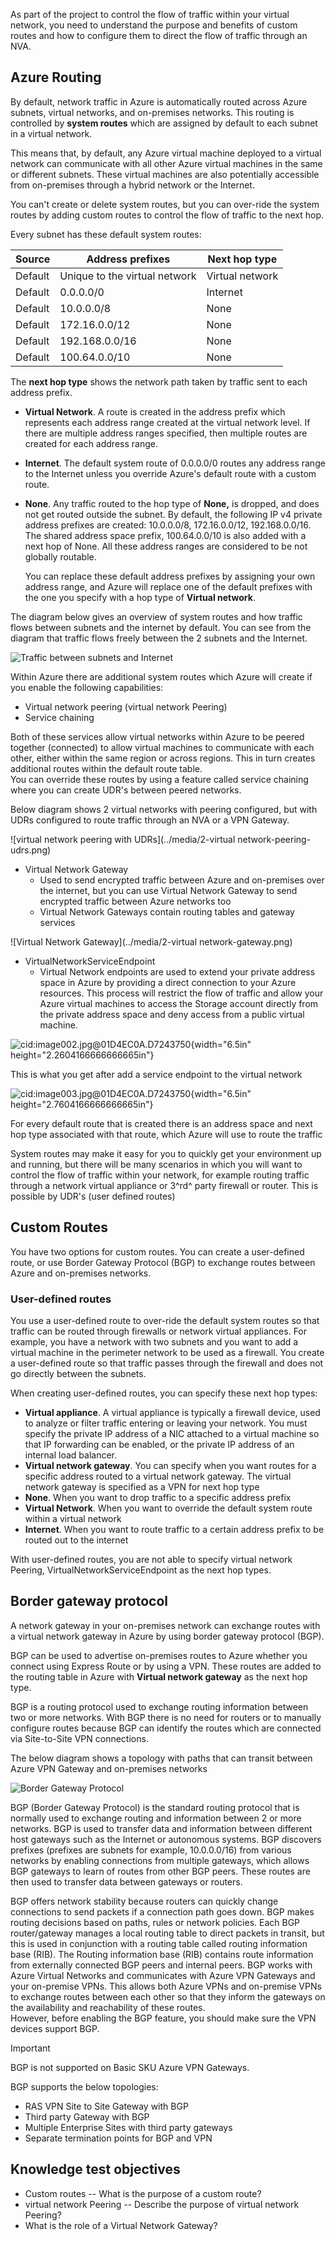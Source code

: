 As part of the project to control the flow of traffic within your virtual network, you need to understand the purpose and benefits of custom routes and how to configure them to direct the flow of traffic through an NVA.

## Azure Routing

By default, network traffic in Azure is automatically routed across Azure subnets, virtual networks, and on-premises networks. This routing is controlled by **system routes** which are assigned by default to each subnet in a virtual network. 

This means that, by default, any Azure virtual machine deployed to a virtual network can communicate with all other Azure virtual machines in the same or different subnets. These virtual machines are also potentially accessible from on-premises through a hybrid network or the Internet. 

You can't create or delete system routes, but you can over-ride the system routes by adding custom routes to control the flow of traffic to the next hop.

Every subnet has these default system routes:

|Source     |Address prefixes  |Next hop type |
|---------|---------|---------|
|Default |Unique to the virtual network    | Virtual network |
|Default |0.0.0.0/0     | Internet        |
|Default |10.0.0.0/8     | None        |
|Default |172.16.0.0/12 | None |
|Default |192.168.0.0/16 | None        |
|Default |100.64.0.0/10 | None        |

The **next hop type** shows the network path taken by traffic sent to each address prefix.

- **Virtual Network**. A route is created in the address prefix which represents each address range created at the virtual network level. If there are multiple address ranges specified, then multiple routes are created for each address range.
- **Internet**. The default system route of 0.0.0.0/0 routes any address range to the Internet unless you override Azure's default route with a custom route.
- **None**. Any traffic routed to the hop type of **None,** is dropped, and does not get routed outside the subnet. By default, the following IP v4 private address prefixes are created: 10.0.0.0/8, 172.16.0.0/12, 192.168.0.0/16. The shared address space prefix, 100.64.0.0/10 is also added with a next hop of None. All these address ranges are considered to be not globally routable.

   You can replace these default address prefixes by assigning your own address range, and Azure will replace one of the default prefixes with the one you specify with a hop type of **Virtual network**.

The diagram below gives an overview of system routes and how traffic flows between subnets and the internet by default. You can see from the diagram that traffic flows freely between the 2 subnets and the Internet.

![Traffic between subnets and Internet](../media/2-system-routes-subnets-internet.png)

Within Azure there are additional system routes which Azure will create if you enable the following capabilities:

- Virtual network peering (virtual network Peering)
- Service chaining

Both of these services allow virtual networks within Azure to be peered together (connected) to allow virtual machines to communicate with each other, either within the same region or across regions.  This in turn creates additional routes within the default route table.  
You can override these routes by using a feature called service chaining where you can create UDR's between peered networks.

Below diagram shows 2 virtual networks with peering configured, but with UDRs configured to route traffic through an NVA or a VPN Gateway.

![virtual network peering with UDRs](../media/2-virtual network-peering-udrs.png)

- Virtual Network Gateway
  - Used to send encrypted traffic between Azure and on-premises over the internet, but you can use Virtual Network Gateway to send encrypted traffic between Azure networks too
  - Virtual Network Gateways contain routing tables and gateway services

![Virtual Network Gateway](../media/2-virtual network-gateway.png)
<!-- DONE -- cut down this section, make it a summary as we don't want overlap with your nsg module -->
- VirtualNetworkServiceEndpoint
  - Virtual Network endpoints are used to extend your private address space in Azure by providing a direct connection to your Azure resources. 
This process will restrict the flow of traffic and allow your Azure virtual machines to access the Storage account directly from the private address space and deny access from a public virtual machine.  

![cid:image002.jpg\@01D4EC0A.D7243750](media/image6.jpeg){width="6.5in" height="2.2604166666666665in"}

This is what you get after add a service endpoint to the virtual network

![cid:image003.jpg\@01D4EC0A.D7243750](media/image7.jpeg){width="6.5in" height="2.7604166666666665in"}

For every default route that is created there is an address space and next hop type associated with that route, which Azure will use to route the traffic

System routes may make it easy for you to quickly get your environment up and running, but there will be many scenarios in which you will want to control the flow of traffic within your network, for example routing traffic through a network virtual appliance or 3^rd^ party firewall or router. This is possible by UDR's (user defined routes)

## Custom Routes
You have two options for custom routes. You can create a user-defined route, or use Border Gateway Protocol (BGP) to exchange routes between Azure and on-premises networks.

### User-defined routes
You use a user-defined route to over-ride the default system routes so that traffic can be routed through firewalls or network virtual appliances. For example, you have a network with two subnets and you want to add a virtual machine in the perimeter network to be used as a firewall. You create a user-defined route so that traffic passes through the firewall and does not go directly between the subnets.

When creating user-defined routes, you can specify these next hop types:

- **Virtual appliance**. A virtual appliance is typically a firewall device, used to analyze or filter traffic entering or leaving your network. You must specify the private IP address of a NIC attached to a virtual machine so that IP forwarding can be enabled, or the private IP address of an internal load balancer.
- **Virtual network gateway**. You can specify when you want routes for a specific address routed to a virtual network gateway. The virtual network gateway is specified as a VPN for next hop type
- **None**. When you want to drop traffic to a specific address prefix
- **Virtual Network**. When you want to override the default system route within a virtual network
- **Internet**. When you want to route traffic to a certain address prefix to be routed out to the internet

With user-defined routes, you are not able to specify virtual network Peering, VirtualNetworkServiceEndpoint as the next hop types. 

## Border gateway protocol

A network gateway in your on-premises network can exchange routes with a virtual network gateway in Azure by using border gateway protocol (BGP).

BGP can be used to advertise on-premises routes to Azure whether you connect using Express Route or by using a VPN. These routes are added to the routing table in Azure with **Virtual network gateway** as the next hop type.

BGP is a routing protocol used to exchange routing information between two or more networks. With BGP there is no need for routers or to manually configure routes because BGP can identify the routes which are connected via Site-to-Site VPN connections.

The below diagram shows a topology with paths that can transit between Azure VPN Gateway and on-premises networks

![Border Gateway Protocol](../media/2-bgp.png)
<!-- TODO can you rewrite these paragraphs, to be a bit clearer; e.g. what do we mean by "propagating prefixes"? -->
BGP (Border Gateway Protocol) is the standard routing protocol that is normally used to exchange routing and information between 2 or more networks.  BGP is used to transfer data and information between different host gateways such as the Internet or autonomous systems. BGP discovers prefixes (prefixes are subnets for example, 10.0.0.0/16) from various networks by enabling connections from multiple gateways, which allows BGP gateways to learn of routes from other BGP peers.  These routes are then used to transfer data between gateways or routers.

BGP offers network stability because routers can quickly change connections to send packets if a connection path goes down. BGP makes routing decisions based on paths, rules or network policies. Each BGP router/gateway manages a local routing table to direct packets in transit, but this is used in conjunction with a routing table called routing information base (RIB). The Routing information base (RIB) contains route information from externally connected BGP peers and internal peers.
BGP works with Azure Virtual Networks and communicates with Azure VPN Gateways and your on-premise VPNs.  This allows both Azure VPNs and on-premise VPNs to exchange routes between each other so that they inform the gateways on the availability and reachability of these routes.  
However, before enabling the BGP feature, you should make sure the VPN devices support BGP.

> [!IMPORTANT]
> BGP is not supported on Basic SKU Azure VPN Gateways.

BGP supports the below topologies:

- RAS VPN Site to Site Gateway with BGP
- Third party Gateway with BGP
- Multiple Enterprise Sites with third party gateways
- Separate termination points for BGP and VPN

## Knowledge test objectives

- Custom routes -- What is the purpose of a custom route?
- virtual network Peering -- Describe the purpose of virtual network Peering?
- What is the role of a Virtual Network Gateway?